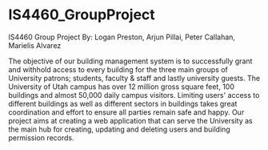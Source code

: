 # IS4460_GroupProject
IS4460 Group Project
By: Logan Preston, Arjun Pillai, Peter Callahan, Marielis Alvarez

The objective of our building management system is to successfully grant
and withhold access to every building for the three main groups of University
patrons; students, faculty & staff and lastly university guests. The University of
Utah campus has over 12 million gross square feet, 100 buildings and almost
50,000 daily campus visitors. Limiting users' access to different buildings as well
as different sectors in buildings takes great coordination and effort to ensure all
parties remain safe and happy. Our project aims at creating a web application
that can serve the University as the main hub for creating, updating and deleting
users and building permission records.
